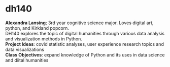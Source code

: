# dh140
**Alexandra Lansing**; 3rd year cognitive science major. Loves digital art, python, and Kirkland popcorn.
<br />
DH140 explores the topic of digital humanities through various data analysis and visualization methods in Python.
<br />
**Project Ideas**: covid statistic analyses, user experience research topics and data visualizations
<br />
**Class Objectives**: expand knowledge of Python and its uses in data science and diital humanities
